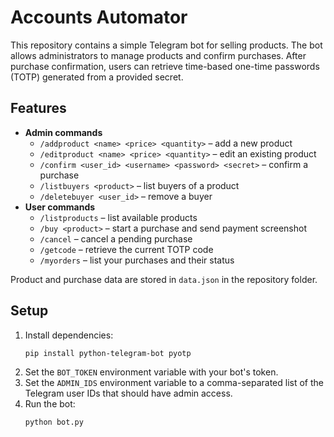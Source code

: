 # Accounts Automator

This repository contains a simple Telegram bot for selling products. The bot
allows administrators to manage products and confirm purchases. After purchase
confirmation, users can retrieve time-based one-time passwords (TOTP) generated
from a provided secret.

## Features

- **Admin commands**
  - `/addproduct <name> <price> <quantity>` – add a new product
  - `/editproduct <name> <price> <quantity>` – edit an existing product
  - `/confirm <user_id> <username> <password> <secret>` – confirm a purchase
  - `/listbuyers <product>` – list buyers of a product
  - `/deletebuyer <user_id>` – remove a buyer
- **User commands**
  - `/listproducts` – list available products
  - `/buy <product>` – start a purchase and send payment screenshot
  - `/cancel` – cancel a pending purchase
  - `/getcode` – retrieve the current TOTP code
  - `/myorders` – list your purchases and their status

Product and purchase data are stored in `data.json` in the repository
folder.

## Setup

1. Install dependencies:
   ```bash
   pip install python-telegram-bot pyotp
   ```
2. Set the `BOT_TOKEN` environment variable with your bot's token.
3. Set the `ADMIN_IDS` environment variable to a comma-separated list of the
   Telegram user IDs that should have admin access.
4. Run the bot:
   ```bash
   python bot.py
   ```
